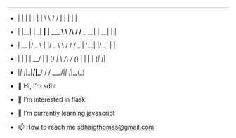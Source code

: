    _    _      _ _        __          __        _     _ _ 
- | |  | |    | | |       \ \        / /       | |   | | |
- | |__| | ___| | | ___    \ \  /\  / /__  _ __| | __| | |
- |  __  |/ _ \ | |/ _ \    \ \/  \/ / _ \| '__| |/ _` | |
- | |  | |  __/ | | (_) |    \  /\  / (_) | |  | | (_| |_|
- |_|  |_|\___|_|_|\___/      \/  \/ \___/|_|  |_|\__,_(_)
                                                        

- 👋 Hi, I’m sdht
- 👀 I’m interested in flask
- 🌱 I’m currently learning javascript
- 📫 How to reach me sdhaigthomas@gmail.com

<!---
sdhaigthomas/sdhaigthomas is a ✨ special ✨ repository because its `README.md` (this file) appears on your GitHub profile.
You can click the Preview link to take a look at your changes.
--->
